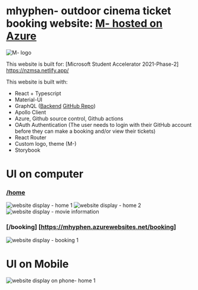 # mhyphen- outdoor cinema ticket booking website: [M- hosted on Azure](https://mhyphen.azurewebsites.net/)

![M- logo](https://github.com/molinalim/mhyphen-frontend/mhyphen/src/logo.svg)

This website is built for: [Microsoft Student Accelerator 2021-Phase-2] https://nzmsa.netlify.app/

This website is built with:

- React + Typescript
- Material-UI
- GraphQL ([Backend](https://mhyphen-backend.azurewebsites.net/graphql/) [GitHub Repo](https://github.com/molinalim/mhyphen-backend))
- Apollo Client
- Azure, Github source control, Github actions
- OAuth Authentication (The user needs to login with their GitHub account before they can make a booking and/or view their tickets)
- React Router
- Custom logo, theme (M-)
- Storybook

# UI on computer

### [/home](https://mhyphen.azurewebsites.net/home)

![website display - home 1](https://github.com/molinalim/mhyphen-frontend/webdisplay/blob/main/showcast.png)
![website display - home 2](https://github.com/molinalim/mhyphen-frontend/webdisplay/blob/main/showcast2.png)
![website display - movie information](https://github.com/molinalim/mhyphen-frontend/webdisplay/blob/main/movie_info.png)

### [/booking] [https://mhyphen.azurewebsites.net/booking]

![website display - booking 1](https://github.com/molinalim/mhyphen-frontend/webdisplay/blob/main/booking.png)

# UI on Mobile

![website display on phone- home 1](https://github.com/molinalim/mhyphen-frontend/webdisplay/blob/main/mobile_home.png)
